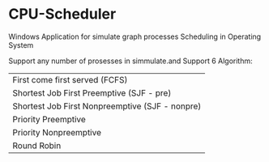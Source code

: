 # CPU-Scheduler

Windows Application for simulate graph processes Scheduling in Operating System

Support any number of prosesses in simmulate.and Support 6 Algorithm:

<table>

<tr><td>First come first served (FCFS)</tr></td> 
<tr><td>Shortest Job First Preemptive (SJF - pre)</tr></td> 
<tr><td>Shortest Job First Nonpreemptive (SJF - nonpre)</tr></td>
<tr><td>Priority Preemptive</tr></td>
<tr><td>Priority Nonpreemptive</tr></td> 
<tr><td>Round Robin</tr></td>
</table>



